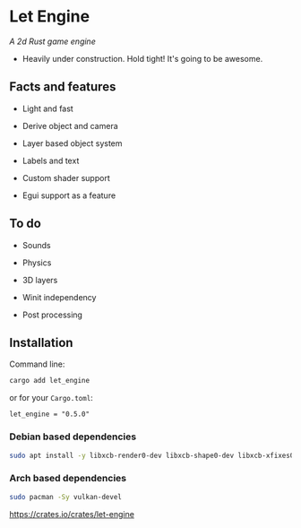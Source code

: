 # Let Engine
*A 2d Rust game engine*

- Heavily under construction. Hold tight! It's going to be awesome.

## Facts and features

- Light and fast

- Derive object and camera

- Layer based object system

- Labels and text

- Custom shader support

- Egui support as a feature

## To do

- Sounds

- Physics

- 3D layers

- Winit independency

- Post processing

## Installation

Command line:

```bash
cargo add let_engine
```

or for your ``Cargo.toml``:

```
let_engine = "0.5.0"
```

### Debian based dependencies

```bash
sudo apt install -y libxcb-render0-dev libxcb-shape0-dev libxcb-xfixes0-dev build-essential cmake libvulkan-dev libasound2-dev libfontconfig1-dev
```

### Arch based dependencies

```bash
sudo pacman -Sy vulkan-devel 
```
 
https://crates.io/crates/let-engine
